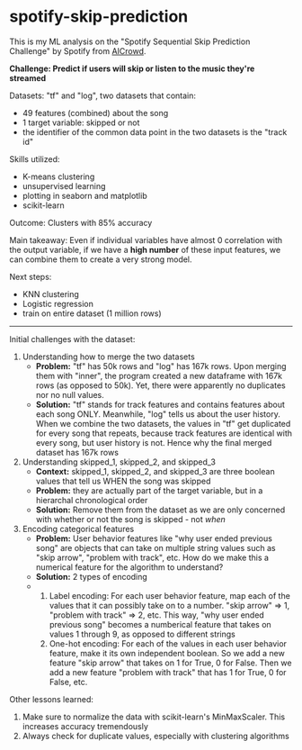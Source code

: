 # spotify-skip-prediction

This is my ML analysis on the "Spotify Sequential Skip Prediction Challenge" by Spotify from [AICrowd](https://www.aicrowd.com/challenges/spotify-sequential-skip-prediction-challenge). 

**Challenge: Predict if users will skip or listen to the music they're streamed**

Datasets: "tf" and "log", two datasets that contain:
- 49 features (combined) about the song
- 1 target variable: skipped or not
- the identifier of the common data point in the two datasets is the "track id" 

Skills utilized: 
- K-means clustering
- unsupervised learning
- plotting in seaborn and matplotlib
- scikit-learn 

Outcome: Clusters with 85% accuracy 

Main takeaway: Even if individual variables have almost 0 correlation with the output variable, if we have a **high number** of these input features, we can combine them to create a very strong model. 

Next steps: 
- KNN clustering
- Logistic regression
- train on entire dataset (1 million rows) 

-------------------------------------------------------------------------------------------------------------
Initial challenges with the dataset: 
1. Understanding how to merge the two datasets
   - **Problem:** "tf" has 50k rows and "log" has 167k rows. Upon merging them with "inner", the program created a new dataframe with 167k rows (as opposed to 50k). Yet, there were apparently no duplicates nor no null values.
   - **Solution:** "tf" stands for track features and contains features about each song ONLY. Meanwhile, "log" tells us about the user history. When we combine the two datasets, the values in "tf" get duplicated for every song that repeats, because track features are identical with every song, but user history is not. Hence why the final merged dataset has 167k rows 
2. Understanding skipped_1, skipped_2, and skipped_3
   - **Context:** skipped_1, skipped_2, and skipped_3 are three boolean values that tell us WHEN the song was skipped
   - **Problem:** they are actually part of the target variable, but in a hierarchal chronological order
   - **Solution:** Remove them from the dataset as we are only concerned with whether or not the song is skipped - not _when_
3. Encoding categorical features
   - **Problem:** User behavior features like "why user ended previous song" are objects that can take on multiple string values such as "skip arrow", "problem with track", etc. How do we make this a numerical feature for the algorithm to understand?
   - **Solution:** 2 types of encoding
   -  1. Label encoding: For each user behavior feature, map each of the values that it can possibly take on to a number. "skip arrow" => 1, "problem with track" => 2, etc. This way, "why user ended previous song" becomes a numberical feature that takes on values 1 through 9, as opposed to different strings
       2. One-hot encoding: For each of the values in each user behavior feature, make it its own independent boolean. So we add a new feature "skip arrow" that takes on 1 for True, 0 for False. Then we add a new feature "problem with track" that has 1 for True, 0 for False, etc.
    
Other lessons learned: 
1. Make sure to normalize the data with scikit-learn's MinMaxScaler. This increases accuracy tremendously 
2. Always check for duplicate values, especially with clustering algorithms 
